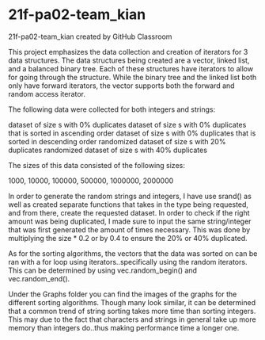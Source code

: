 # 21f-pa02-team_kian
21f-pa02-team_kian created by GitHub Classroom


This project emphasizes the data collection and creation of iterators for 3 data structures. 
The data structures being created are a vector, linked list, and a balanced binary tree.
Each of these structures have iterators to allow for going through the structure. 
While the binary tree and the linked list both only have forward iterators, the vector supports both
the forward and random access iterator.

The following data were collected for both integers and strings:

dataset of size s with 0% duplicates
dataset of size s with 0% duplicates that is sorted in ascending order
dataset of size s with 0% duplicates that is sorted in descending order
randomized dataset of size s with 20% duplicates
randomized dataset of size s with 40% duplicates

The sizes of this data consisted of the following sizes:

1000, 10000, 100000, 500000, 1000000, 2000000

In order to generate the random strings and integers, I have use srand() as well as
created separate functions that takes in the type being requested,
and from there, create the requested dataset. In order to check
if the right amount was being duplicated, I made sure to input the same string/integer that was first
generated the amount of times necessary. This was done by multiplying the size * 0.2 or by 0.4 to ensure the 
20% or 40% duplicated.

As for the sorting algorithms, the vectors that the data was sorted on can be 
ran with a for loop using iterators..specifically using the random iterators. 
This can be determined by using vec.random_begin() and vec.random_end().

Under the Graphs folder you can find the images of the graphs
for the different sorting algorithms. Though many look similar, 
it can be determined that a common trend of string sorting takes 
more time than sorting integers. This may due to the fact that characters
and strings in general take up more memory than integers do..thus making performance time a longer one.